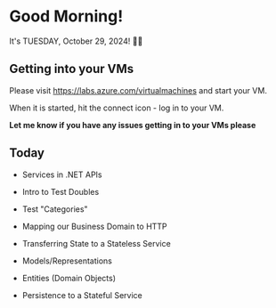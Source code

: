 # Good Morning!

It's TUESDAY, October 29, 2024! 👻🎃

## Getting into your VMs

Please visit https://labs.azure.com/virtualmachines and start your VM.

When it is started, hit the connect icon - log in to your VM.

**Let me know if you have any issues getting in to your VMs please**

## Today

- Services in .NET APIs
- Intro to Test Doubles
- Test "Categories"

- Mapping our Business Domain to HTTP
- Transferring State to a Stateless Service
- Models/Representations
- Entities (Domain Objects)
- Persistence to a Stateful Service
